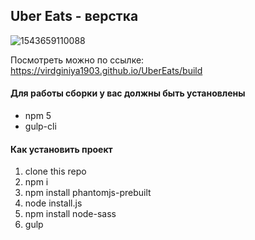 ## Uber Eats - верстка

![1543659110088](https://user-images.githubusercontent.com/35109743/49326984-794a0500-f56b-11e8-920f-bdb5dc47835c.jpg)

Посмотреть можно по ссылке:
https://virdginiya1903.github.io/UberEats/build

#### Для работы сборки у вас должны быть установлены
* npm 5
* gulp-cli

#### Как установить проект
1. clone this repo
2. npm i
3. npm install phantomjs-prebuilt
4. node install.js 
5. npm install node-sass
6. gulp
